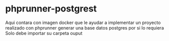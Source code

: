# phprunner-postgrest
Aqui contara con imagen docker que le ayudar a implementar un proyecto realizado con phprunner generar una base datos postgres por si lo requiera
Solo debe importar su carpeta ouput 
